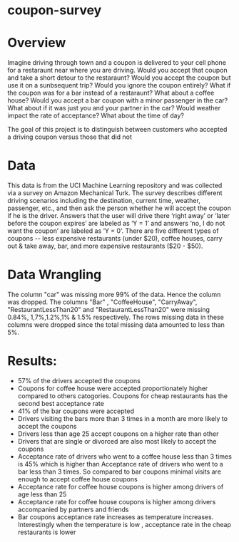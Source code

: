 # coupon-survey
# Overview
Imagine driving through town and a coupon is delivered to your cell phone for a restaraunt near where you are driving. Would you accept that coupon and take a short detour to the restaraunt? Would you accept the coupon but use it on a sunbsequent trip? Would you ignore the coupon entirely? What if the coupon was for a bar instead of a restaraunt? What about a coffee house? Would you accept a bar coupon with a minor passenger in the car? What about if it was just you and your partner in the car? Would weather impact the rate of acceptance? What about the time of day?

The goal of this project is to distinguish between customers who accepted a driving coupon versus those that did not

# Data
This data is from the UCI Machine Learning repository and was collected via a survey on Amazon Mechanical Turk. The survey describes different driving scenarios including the destination, current time, weather, passenger, etc., and then ask the person whether he will accept the coupon if he is the driver. Answers that the user will drive there ‘right away’ or ‘later before the coupon expires’ are labeled as ‘Y = 1’ and answers ‘no, I do not want the coupon’ are labeled as ‘Y = 0’. There are five different types of coupons -- less expensive restaurants (under $20), coffee houses, carry out & take away, bar, and more expensive restaurants ($20 - $50).

# Data Wrangling
The column "car" was missing more 99% of the data. Hence the column was dropped. The columns "Bar" , "CoffeeHouse", "CarryAway", "RestaurantLessThan20" and "RestaurantLessThan20" were missing 0.84%, 1,7%,1.2%,1% & 1.5% respectively. The rows missing data in these columns were dropped since the total missing data amounted to less than 5%.

# Results:

- 57% of the drivers accepted the coupons
- Coupons for coffee house were accepted proportionately higher compared to others catogories. Coupons for cheap restaurants has the second best acceptance rate
- 41% of the bar coupons were accepted
- Drivers visiting the bars more than 3 times in a month are more likely to accept the coupons
- Drivers less than age 25 accept coupons on a higher rate than other
- Drivers that are single or divorced are also most likely to accept the coupons
- Acceptance rate of drivers who went to a coffee house less than 3 times is 45% which is higher than Acceptance rate of drivers who went to a bar less than 3 times. So compared to bar coupons minimal visits are enough to accept coffee house coupons
- Acceptance rate for coffee house coupons is higher among drivers of age less than 25
- Acceptance rate for coffee house coupons is higher among drivers accompanied by partners and friends
- Bar coupons acceptance rate increases as temperature increases. Interestingly when the temperature is low , acceptance rate in the cheap restaurants is lower





